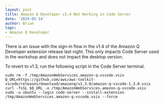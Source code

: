 ```yaml
---
layout: post
title: Amazon Q Developer v1.4 Not Working in Code Server
date: '2024-05-14'
author: Brian
tags: 
- Amazon Q Developer
---
```


There is an issue with the sign-in flow in the v1.4 of the Amazon Q Developer extension release last night. This only impacts Code Server used in the workshop and does not impact the desktop version. 

To revert to v1.3, run the following script in the Code Server terminal.

```
sudo rm -f /tmp/AmazonWebServices.amazon-q-vscode.vsix
Q_URL=https://github.com/aws/aws-toolkit-vscode/releases/download/amazonq/v1.3.0/amazon-q-vscode-1.3.0.vsix
curl -fsSL $Q_URL -o /tmp/AmazonWebServices.amazon-q-vscode.vsix
sudo -u ubuntu --login code-server --install-extension /tmp/AmazonWebServices.amazon-q-vscode.vsix --force
```